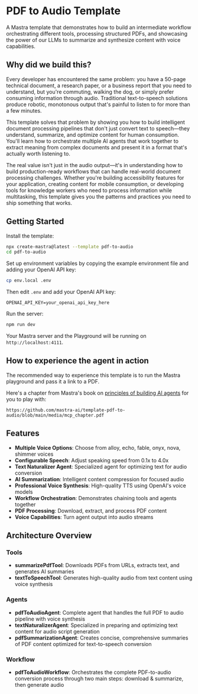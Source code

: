 # PDF to Audio Template

A Mastra template that demonstrates how to build an intermediate workflow orchestrating different tools, processing structured PDFs, and showcasing the power of our LLMs to summarize and synthesize content with voice capabilities.

## Why did we build this?

Every developer has encountered the same problem: you have a 50-page technical document, a research paper, or a business report that you need to understand, but you're commuting, walking the dog, or simply prefer consuming information through audio. Traditional text-to-speech solutions produce robotic, monotonous output that's painful to listen to for more than a few minutes.

This template solves that problem by showing you how to build intelligent document processing pipelines that don't just convert text to speech—they understand, summarize, and optimize content for human consumption. You'll learn how to orchestrate multiple AI agents that work together to extract meaning from complex documents and present it in a format that's actually worth listening to.

The real value isn't just in the audio output—it's in understanding how to build production-ready workflows that can handle real-world document processing challenges. Whether you're building accessibility features for your application, creating content for mobile consumption, or developing tools for knowledge workers who need to process information while multitasking, this template gives you the patterns and practices you need to ship something that works.

## Getting Started

Install the template:

```bash
npx create-mastra@latest --template pdf-to-audio
cd pdf-to-audio
```

Set up environment variables by copying the example environment file and adding your OpenAI API key:

```bash
cp env.local .env
```

Then edit `.env` and add your OpenAI API key:

```
OPENAI_API_KEY=your_openai_api_key_here
```

Run the server:

```bash
npm run dev
```

Your Mastra server and the Playground will be running on `http://localhost:4111`.

## How to experience the agent in action

The recommended way to experience this template is to run the Mastra playground and pass it a link to a PDF.

Here's a chapter from Mastra's book on [principles of building AI agents](https://mastra.ai/book) for you to play with:

```
https://github.com/mastra-ai/template-pdf-to-audio/blob/main/media/mcp_chapter.pdf
```

## Features

- **Multiple Voice Options**: Choose from alloy, echo, fable, onyx, nova, shimmer voices
- **Configurable Speech**: Adjust speaking speed from 0.1x to 4.0x
- **Text Naturalizer Agent**: Specialized agent for optimizing text for audio conversion
- **AI Summarization**: Intelligent content compression for focused audio
- **Professional Voice Synthesis**: High-quality TTS using OpenAI's voice models
- **Workflow Orchestration**: Demonstrates chaining tools and agents together
- **PDF Processing**: Download, extract, and process PDF content
- **Voice Capabilities**: Turn agent output into audio streams

## Architecture Overview

### Tools

- **summarizePdfTool**: Downloads PDFs from URLs, extracts text, and generates AI summaries
- **textToSpeechTool**: Generates high-quality audio from text content using voice synthesis

### Agents

- **pdfToAudioAgent**: Complete agent that handles the full PDF to audio pipeline with voice synthesis
- **textNaturalizerAgent**: Specialized in preparing and optimizing text content for audio script generation
- **pdfSummarizationAgent**: Creates concise, comprehensive summaries of PDF content optimized for text-to-speech conversion

### Workflow

- **pdfToAudioWorkflow**: Orchestrates the complete PDF-to-audio conversion process through two main steps: download & summarize, then generate audio
